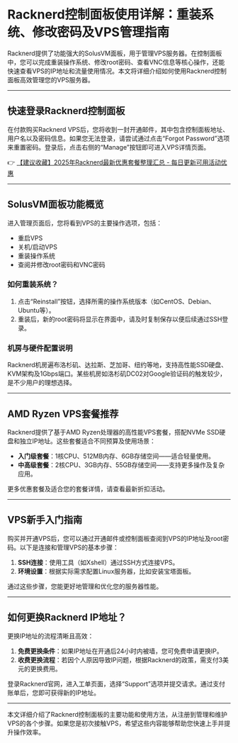 # Racknerd控制面板使用详解：重装系统、修改密码及VPS管理指南

Racknerd提供了功能强大的SolusVM面板，用于管理VPS服务器。在控制面板中，您可以完成重装操作系统、修改root密码、查看VNC信息等核心操作，还能快速查看VPS的IP地址和流量使用情况。本文将详细介绍如何使用Racknerd控制面板高效管理您的VPS服务器。

---

## 快速登录Racknerd控制面板

在付款购买Racknerd VPS后，您将收到一封开通邮件，其中包含控制面板地址、用户名以及密码信息。如果您无法登录，请尝试通过点击“Forgot Password”选项来重置密码。登录后，点击右侧的“Manage”按钮即可进入VPS详情页面。

👉 [【建议收藏】2025年Racknerd最新优惠套餐整理汇总 - 每日更新可用活动优惠](https://bit.ly/Rack_Nerd)

---

## SolusVM面板功能概览

进入管理页面后，您将看到VPS的主要操作选项，包括：

- 重启VPS
- 关机/启动VPS
- 重装操作系统
- 查阅并修改root密码和VNC密码

### 如何重装系统？

1. 点击“Reinstall”按钮，选择所需的操作系统版本（如CentOS、Debian、Ubuntu等）。
2. 重装后，新的root密码将显示在界面中，请及时复制保存以便后续通过SSH登录。

### 机房与硬件配置说明

Racknerd机房遍布洛杉矶、达拉斯、芝加哥、纽约等地，支持高性能SSD硬盘、KVM架构及1Gbps端口。某些机房如洛杉矶DC02对Google验证码的触发较少，是不少用户的理想选择。

---

## AMD Ryzen VPS套餐推荐

Racknerd提供了基于AMD Ryzen处理器的高性能VPS套餐，搭配NVMe SSD硬盘和独立IP地址。这些套餐适合不同预算及使用场景：

- **入门级套餐**：1核CPU、512MB内存、6GB存储空间——适合轻量使用。
- **中高级套餐**：2核CPU、3GB内存、55GB存储空间——支持更多操作及复杂应用。

更多优惠套餐及适合您的套餐详情，请查看最新折扣活动。

---

## VPS新手入门指南

购买并开通VPS后，您可以通过开通邮件或控制面板查阅到VPS的IP地址及root密码。以下是连接和管理VPS的基本步骤：

1. **SSH连接**：使用工具（如Xshell）通过SSH方式连接VPS。
2. **环境设置**：根据实际需求配置Linux服务器，比如安装宝塔面板。

通过这些步骤，您能更好地管理和优化您的服务器性能。

---

## 如何更换Racknerd IP地址？

更换IP地址的流程清晰且高效：

1. **免费更换条件**：如果IP地址在开通后24小时内被墙，您可免费申请更换IP。
2. **收费更换流程**：若因个人原因导致IP问题，根据Racknerd的政策，需支付3美元的更换费用。

登录Racknerd官网，进入工单页面，选择“Support”选项并提交请求。通过支付账单后，您即可获得新的IP地址。

---

本文详细介绍了Racknerd控制面板的主要功能和使用方法，从注册到管理和维护VPS的各个步骤。如果您是初次接触VPS，希望这些内容能够帮助您快速上手并提升操作效率。